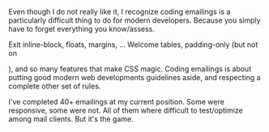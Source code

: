 Even though I do not really like it, I recognize coding emailings is a particularly difficult thing to do for modern developers. Because you simply have to forget everything you know/assess.

Exit inline-block, floats, margins, ... Welcome tables, padding-only (but not on <p>), and so many features that make CSS magic. Coding emailings is about putting good modern web developments guidelines aside, and respecting a complete other set of rules.

I've completed 40+ emailings at my current position. Some were responsive, some were not. All of them where difficult to test/optimize among mail clients. But it's the game.
